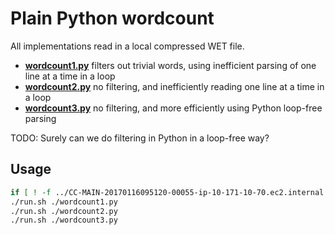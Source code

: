 # Plain Python wordcount

All implementations read in a local compressed WET file.

- [**wordcount1.py**](wordcount1.py) filters out trivial words, using inefficient parsing of one line at a time in a loop
- [**wordcount2.py**](wordcount2.py) no filtering, and inefficiently reading one line at a time in a loop
- [**wordcount3.py**](wordcount3.py) no filtering, and more efficiently using Python loop-free parsing

TODO: Surely can we do filtering in Python in a loop-free way?

## Usage

```sh
if [ ! -f ../CC-MAIN-20170116095120-00055-ip-10-171-10-70.ec2.internal.warc.wet.gz ]; then (cd .. && curl -LO https://commoncrawl.s3.amazonaws.com/crawl-data/CC-MAIN-2017-04/segments/1484560280292.50/wet/CC-MAIN-20170116095120-00055-ip-10-171-10-70.ec2.internal.warc.wet.gz); fi
./run.sh ./wordcount1.py
./run.sh ./wordcount2.py
./run.sh ./wordcount3.py
```
